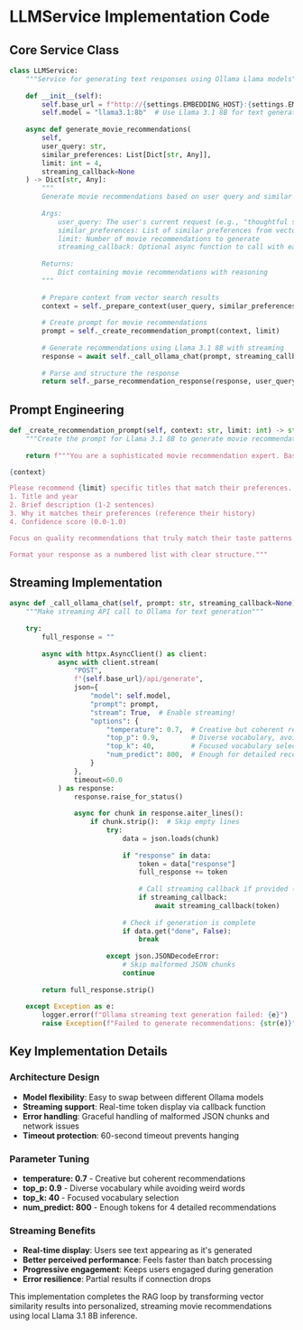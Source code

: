 # LLMService Implementation Code

## Core Service Class

```python
class LLMService:
    """Service for generating text responses using Ollama Llama models"""
    
    def __init__(self):
        self.base_url = f"http://{settings.EMBEDDING_HOST}:{settings.EMBEDDING_PORT}"
        self.model = "llama3.1:8b"  # Use Llama 3.1 8B for text generation
    
    async def generate_movie_recommendations(
        self, 
        user_query: str, 
        similar_preferences: List[Dict[str, Any]],
        limit: int = 4,
        streaming_callback=None
    ) -> Dict[str, Any]:
        """
        Generate movie recommendations based on user query and similar preferences
        
        Args:
            user_query: The user's current request (e.g., "thoughtful sci-fi tonight")
            similar_preferences: List of similar preferences from vector search
            limit: Number of movie recommendations to generate
            streaming_callback: Optional async function to call with each token for real-time display
            
        Returns:
            Dict containing movie recommendations with reasoning
        """
        
        # Prepare context from vector search results
        context = self._prepare_context(user_query, similar_preferences)
        
        # Create prompt for movie recommendations
        prompt = self._create_recommendation_prompt(context, limit)
        
        # Generate recommendations using Llama 3.1 8B with streaming
        response = await self._call_ollama_chat(prompt, streaming_callback)
        
        # Parse and structure the response
        return self._parse_recommendation_response(response, user_query)
```

## Prompt Engineering

```python
def _create_recommendation_prompt(self, context: str, limit: int) -> str:
    """Create the prompt for Llama 3.1 8B to generate movie recommendations"""
    
    return f"""You are a sophisticated movie recommendation expert. Based on the user's current request and their preference history, recommend {limit} specific movies or TV shows.

{context}

Please recommend {limit} specific titles that match their preferences. For each recommendation, provide:
1. Title and year
2. Brief description (1-2 sentences)  
3. Why it matches their preferences (reference their history)
4. Confidence score (0.0-1.0)

Focus on quality recommendations that truly match their taste patterns. Be specific about titles, not just genres.

Format your response as a numbered list with clear structure."""
```

## Streaming Implementation

```python
async def _call_ollama_chat(self, prompt: str, streaming_callback=None) -> str:
    """Make streaming API call to Ollama for text generation"""
    
    try:
        full_response = ""
        
        async with httpx.AsyncClient() as client:
            async with client.stream(
                "POST",
                f"{self.base_url}/api/generate",
                json={
                    "model": self.model,
                    "prompt": prompt,
                    "stream": True,  # Enable streaming!
                    "options": {
                        "temperature": 0.7,  # Creative but coherent recommendations
                        "top_p": 0.9,        # Diverse vocabulary, avoid weird words
                        "top_k": 40,         # Focused vocabulary selection
                        "num_predict": 800,  # Enough for detailed recommendations
                    }
                },
                timeout=60.0
            ) as response:
                response.raise_for_status()
                
                async for chunk in response.aiter_lines():
                    if chunk.strip():  # Skip empty lines
                        try:
                            data = json.loads(chunk)
                            
                            if "response" in data:
                                token = data["response"]
                                full_response += token
                                
                                # Call streaming callback if provided (for real-time display)
                                if streaming_callback:
                                    await streaming_callback(token)
                            
                            # Check if generation is complete
                            if data.get("done", False):
                                break
                                
                        except json.JSONDecodeError:
                            # Skip malformed JSON chunks
                            continue
        
        return full_response.strip()
            
    except Exception as e:
        logger.error(f"Ollama streaming text generation failed: {e}")
        raise Exception(f"Failed to generate recommendations: {str(e)}")
```

## Key Implementation Details

### Architecture Design
- **Model flexibility**: Easy to swap between different Ollama models
- **Streaming support**: Real-time token display via callback function
- **Error handling**: Graceful handling of malformed JSON chunks and network issues
- **Timeout protection**: 60-second timeout prevents hanging

### Parameter Tuning
- **temperature: 0.7** - Creative but coherent recommendations
- **top_p: 0.9** - Diverse vocabulary while avoiding weird words
- **top_k: 40** - Focused vocabulary selection
- **num_predict: 800** - Enough tokens for 4 detailed recommendations

### Streaming Benefits
- **Real-time display**: Users see text appearing as it's generated
- **Better perceived performance**: Feels faster than batch processing
- **Progressive engagement**: Keeps users engaged during generation
- **Error resilience**: Partial results if connection drops

This implementation completes the RAG loop by transforming vector similarity results into personalized, streaming movie recommendations using local Llama 3.1 8B inference.